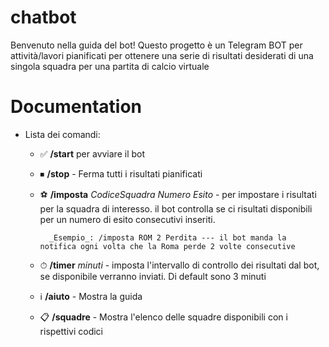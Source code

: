 # chatbot
Benvenuto nella guida del bot!
Questo progetto è un Telegram BOT per attività/lavori pianificati per ottenere una serie di risultati desiderati di una singola squadra per una partita di calcio virtuale


# Documentation
- Lista dei comandi:
    
    * ✅ **/start** per avviare il bot
    
    * ⏹ **/stop** - Ferma tutti i risultati pianificati
    
    * ⚽ **/imposta** *CodiceSquadra Numero Esito* - per impostare i risultati per la squadra di interesso. il bot controlla se ci risultati disponibili per un      numero   di esito consecutivi inseriti. 
            
            _Esempio_: /imposta ROM 2 Perdita --- il bot manda la notifica ogni volta che la Roma perde 2 volte consecutive

    * ⏱ **/timer** *minuti* - imposta l'intervallo di controllo dei risultati dal bot, se disponibile verranno inviati. Di default sono 3 minuti
    
    * ℹ️ **/aiuto** - Mostra la guida

    * 📋 **/squadre** - Mostra l'elenco delle squadre disponibili con i rispettivi codici